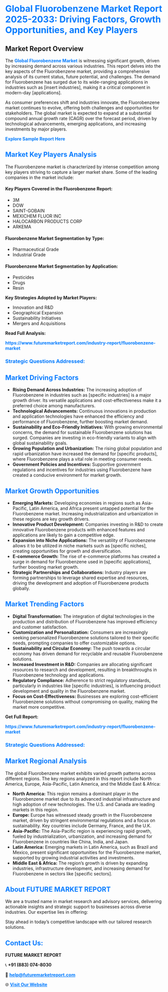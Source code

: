 <h1 style="color: #007BFF;">Global Fluorobenzene Market Report 2025-2033: Driving Factors, Growth Opportunities, and Key Players</h1>

<section id="overview">
<h2>Market Report Overview</h2>
<p>The <a href="https://www.futuremarketreport.com/industry-report/fluorobenzene-market" style="color: #007BFF; text-decoration: none;"><strong>Global Fluorobenzene Market</strong></a> is witnessing significant growth, driven by increasing demand across various industries. This report delves into the key aspects of the Fluorobenzene market, providing a comprehensive analysis of its current status, future potential, and challenges. The demand for Fluorobenzene has surged due to its wide-ranging applications in industries such as [insert industries], making it a critical component in modern-day [applications].</p>
<p>As consumer preferences shift and industries innovate, the Fluorobenzene market continues to evolve, offering both challenges and opportunities for stakeholders. The global market is expected to expand at a substantial compound annual growth rate (CAGR) over the forecast period, driven by technological advancements, emerging applications, and increasing investments by major players.</p>
</section>

<section id="overview">
<p><a href="https://www.futuremarketreport.com/request-sample/reportId=84121" style="color: #007BFF; text-decoration: none;"><strong>Explore Sample Report Here</strong></a></p>
</section>

<section id="key-players">
<h2 style="color: #007BFF;">Market Key Players Analysis</h2>
<p>The Fluorobenzene market is characterized by intense competition among key players striving to capture a larger market share. Some of the leading companies in the market include:</p>
<h4>Key Players Covered in the Fluorobenzene Report:</h4>
<ul><li>3M</li><li>DOW</li><li>SAINT-GOBAIN</li><li>MEXICHEM FLUOR INC</li><li>HALOCARBON PRODUCTS CORP</li><li>ARKEMA</li></ul>
<h4>Fluorobenzene Market Segmentation by Type:</h4>
<ul><li>Pharmaceutical Grade</li><li>Industrial Grade</li></ul>

<h4>Fluorobenzene Market Segmentation by Application:</h4>
<ul><li>Pesticides</li><li>Drugs</li><li>Resin</li></ul>
<p><strong>Key Strategies Adopted by Market Players:</strong></p>
<ul>
<li>Innovation and R&D</li>
<li>Geographical Expansion</li>
<li>Sustainability Initiatives</li>
<li>Mergers and Acquisitions</li>
</ul>
</section>

<section>
<p><strong>Read Full Analysis: </strong></p><a href="https://www.futuremarketreport.com/industry-report/fluorobenzene-market" style="color: #007BFF; text-decoration: none;"><strong>https://www.futuremarketreport.com/industry-report/fluorobenzene-market</strong></a>
<h3 style="color: #007BFF;">Strategic Questions Addressed:</h3>
</section>

<section id="driving-factors">
<h2 style="color: #007BFF;">Market Driving Factors</h2>
<ul>
<li><strong>Rising Demand Across Industries:</strong> The increasing adoption of Fluorobenzene in industries such as [specific industries] is a major growth driver. Its versatile applications and cost-effectiveness make it a preferred choice among manufacturers.</li>
<li><strong>Technological Advancements:</strong> Continuous innovations in production and application technologies have enhanced the efficiency and performance of Fluorobenzene, further boosting market demand.</li>
<li><strong>Sustainability and Eco-Friendly Initiatives:</strong> With growing environmental concerns, the demand for sustainable Fluorobenzene solutions has surged. Companies are investing in eco-friendly variants to align with global sustainability goals.</li>
<li><strong>Growing Population and Urbanization:</strong> The rising global population and rapid urbanization have increased the demand for [specific products], where Fluorobenzene plays a vital role in meeting consumer needs.</li>
<li><strong>Government Policies and Incentives:</strong> Supportive government regulations and incentives for industries using Fluorobenzene have created a conducive environment for market growth.</li>
</ul>
</section>

<section id="growth-opportunities">
<h2 style="color: #007BFF;">Market Growth Opportunities</h2>
<ul>
<li><strong>Emerging Markets:</strong> Developing economies in regions such as Asia-Pacific, Latin America, and Africa present untapped potential for the Fluorobenzene market. Increasing industrialization and urbanization in these regions are key growth drivers.</li>
<li><strong>Innovative Product Development:</strong> Companies investing in R&D to create innovative Fluorobenzene products with enhanced features and applications are likely to gain a competitive edge.</li>
<li><strong>Expansion into Niche Applications:</strong> The versatility of Fluorobenzene allows it to be utilized in niche markets such as [specific niches], creating opportunities for growth and diversification.</li>
<li><strong>E-commerce Growth:</strong> The rise of e-commerce platforms has created a surge in demand for Fluorobenzene used in [specific applications], further boosting market growth.</li>
<li><strong>Strategic Partnerships and Collaborations:</strong> Industry players are forming partnerships to leverage shared expertise and resources, driving the development and adoption of Fluorobenzene products globally.</li>
</ul>
</section>

<section id="trending-factors">
<h2 style="color: #007BFF;">Market Trending Factors</h2>
<ul>
<li><strong>Digital Transformation:</strong> The integration of digital technologies in the production and distribution of Fluorobenzene has improved efficiency and customer satisfaction.</li>
<li><strong>Customization and Personalization:</strong> Consumers are increasingly seeking personalized Fluorobenzene solutions tailored to their specific needs, prompting companies to offer customizable options.</li>
<li><strong>Sustainability and Circular Economy:</strong> The push towards a circular economy has driven demand for recyclable and reusable Fluorobenzene solutions.</li>
<li><strong>Increased Investment in R&D:</strong> Companies are allocating significant resources to research and development, resulting in breakthroughs in Fluorobenzene technology and applications.</li>
<li><strong>Regulatory Compliance:</strong> Adherence to strict regulatory standards, particularly in industries like [specific industries], is influencing product development and quality in the Fluorobenzene market.</li>
<li><strong>Focus on Cost-Effectiveness:</strong> Businesses are exploring cost-efficient Fluorobenzene solutions without compromising on quality, making the market more competitive.</li>
</ul>
</section>

<section>
<p><strong>Get Full Report: </strong></p><a href="https://www.futuremarketreport.com/industry-report/fluorobenzene-market" style="color: #007BFF; text-decoration: none;"><strong>https://www.futuremarketreport.com/industry-report/fluorobenzene-market</strong></a>
<h3 style="color: #007BFF;">Strategic Questions Addressed:</h3>
</section>


<section id="regional-analysis">
<h2 style="color: #007BFF;">Market Regional Analysis</h2>
<p>The global Fluorobenzene market exhibits varied growth patterns across different regions. The key regions analyzed in this report include North America, Europe, Asia-Pacific, Latin America, and the Middle East & Africa:</p>
<ul>
<li><strong>North America:</strong> This region remains a dominant player in the Fluorobenzene market due to its advanced industrial infrastructure and high adoption of new technologies. The U.S. and Canada are leading markets in this region.</li>
<li><strong>Europe:</strong> Europe has witnessed steady growth in the Fluorobenzene market, driven by stringent environmental regulations and a focus on sustainability. Key countries include Germany, France, and the U.K.</li>
<li><strong>Asia-Pacific:</strong> The Asia-Pacific region is experiencing rapid growth, fueled by industrialization, urbanization, and increasing demand for Fluorobenzene in countries like China, India, and Japan.</li>
<li><strong>Latin America:</strong> Emerging markets in Latin America, such as Brazil and Mexico, present significant opportunities for the Fluorobenzene market, supported by growing industrial activities and investments.</li>
<li><strong>Middle East & Africa:</strong> The region’s growth is driven by expanding industries, infrastructure development, and increasing demand for Fluorobenzene in sectors like [specific sectors].</li>
</ul>
</section>

<footer>
<h2 style="color: #007BFF;">About FUTURE MARKET REPORT</h2>
<p>We are a trusted name in market research and advisory services, delivering actionable insights and strategic support to businesses across diverse industries. Our expertise lies in offering:</p>

<p>Stay ahead in today’s competitive landscape with our tailored research solutions.</p>

<h2 style="color: #007BFF;">Contact Us:</h2>
<p><strong>FUTURE MARKET REPORT</strong></p>
<p>📞 <strong>+91 (883) 074-8030</strong></p>
<p>📧 <strong><a href="mailto:help@futuremarketreport.com" style="color: #007BFF;">help@futuremarketreport.com</a></strong></p>
<p>🌐 <strong><a href="https://www.futuremarketreport.com/" style="color: #007BFF;">Visit Our Website</a></strong></p>
</footer>